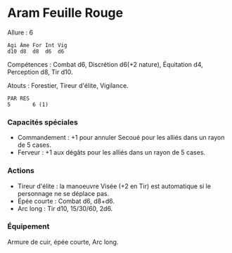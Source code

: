 
# Aram Feuille Rouge

Allure : 6


	Agi	Âme	For	Int	Vig
	d10	d8	d8	d6	d6

Compétences : Combat d6, Discrétion d6(+2 nature), Équitation d4, Perception d8, Tir d10.

Atouts : Forestier, Tireur d'élite, Vigilance.

	PAR	RES
	5       6 (1)

### Capacités spéciales
- Commandement : +1 pour annuler Secoué pour les alliés dans un rayon de 5 cases.
- Ferveur : +1 aux dégâts pour les alliés dans un rayon de 5 cases.

### Actions
- Tireur d'élite : la manoeuvre Visée (+2 en Tir) est automatique si le personnage ne se déplace pas.
- Épée courte : Combat d6, d8+d6.
- Arc long : Tir d10, 15/30/60, 2d6.

### Équipement
Armure de cuir, épée courte, Arc long.
